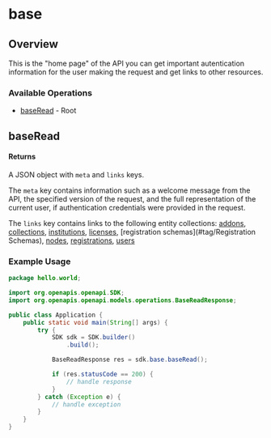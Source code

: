 # base

## Overview

This is the "home page" of the API you can get important autentication information for the user making the request and get links to other resources.

### Available Operations

* [baseRead](#baseread) - Root

## baseRead

#### Returns
A JSON object with `meta` and `links` keys.

The `meta` key contains information such as a welcome message from the API, the specified version of the request, and the full representation of the current user, if authentication credentials were provided in the request.

The `links` key contains links to the following entity collections: [addons](#tag/Addons), [collections](), [institutions](#tag/Institutions), [licenses](#tag/Licenses), [registration schemas](#tag/Registration Schemas), [nodes](#tag/Nodes), [registrations](#tag/Registrations), [users](#tag/Users)

### Example Usage

```java
package hello.world;

import org.openapis.openapi.SDK;
import org.openapis.openapi.models.operations.BaseReadResponse;

public class Application {
    public static void main(String[] args) {
        try {
            SDK sdk = SDK.builder()
                .build();

            BaseReadResponse res = sdk.base.baseRead();

            if (res.statusCode == 200) {
                // handle response
            }
        } catch (Exception e) {
            // handle exception
        }
    }
}
```
